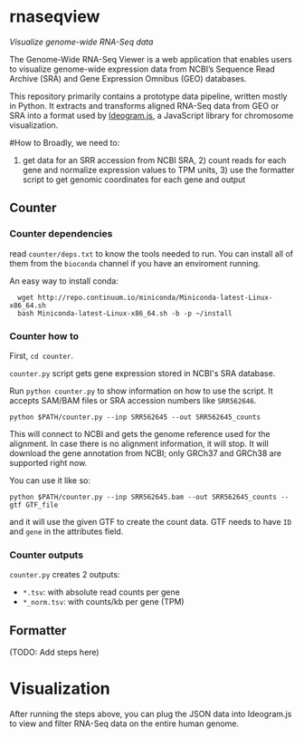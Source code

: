 # rnaseqview
*Visualize genome-wide RNA-Seq data*

The Genome-Wide RNA-Seq Viewer is a web application that enables users to visualize genome-wide expression data from NCBI’s Sequence Read Archive (SRA) and Gene Expression Omnibus (GEO) databases.

This repository primarily contains a prototype data pipeline, written mostly in Python.  It extracts and transforms aligned RNA-Seq data from GEO or SRA into a format used by [Ideogram.js](https://github.com/eweitz/ideogram), a JavaScript library for chromosome visualization.  

#How to
Broadly, we need to:
1) get data for an SRR accession from NCBI SRA, 2) count reads for each gene and normalize expression values to TPM units, 3) use the formatter script to get genomic coordinates for each gene and output

## Counter
### Counter dependencies

read `counter/deps.txt` to know the tools needed to run. 
You can install all of them from the `bioconda` channel if you have an enviroment running.

An easy way to install conda:

```
  wget http://repo.continuum.io/miniconda/Miniconda-latest-Linux-x86_64.sh
  bash Miniconda-latest-Linux-x86_64.sh -b -p ~/install
```

### Counter how to

First, `cd counter`.

`counter.py` script gets gene expression stored in NCBI's SRA database. 

Run `python counter.py` to show information on how to use the script. It accepts SAM/BAM files or SRA accession numbers like `SRR562646`. 

`python $PATH/counter.py --inp SRR562645 --out SRR562645_counts`

This will connect to NCBI and gets the genome reference used for the alignment. In case there is no alignment information,
it will stop. It will download the gene annotation from NCBI; only GRCh37 and GRCh38 are supported right now.

You can use it like so: 

`python $PATH/counter.py --inp SRR562645.bam --out SRR562645_counts --gtf GTF_file`

and it will use the given GTF to create the count data. GTF needs to have `ID` and `gene` in the attributes field.

### Counter outputs

`counter.py` creates 2 outputs: 

* `*.tsv`: with absolute read counts per gene
* `*_norm.tsv`: with counts/kb per gene (TPM)

## Formatter
(TODO: Add steps here)

# Visualization

After running the steps above, you can plug the JSON data into Ideogram.js to view and filter RNA-Seq data on the entire human genome.

